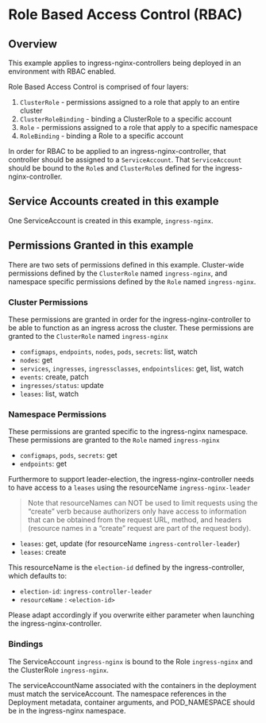 # Role Based Access Control (RBAC)

## Overview

This example applies to ingress-nginx-controllers being deployed in an environment with RBAC enabled.

Role Based Access Control is comprised of four layers:

1. `ClusterRole` - permissions assigned to a role that apply to an entire cluster
2. `ClusterRoleBinding` - binding a ClusterRole to a specific account
3. `Role` - permissions assigned to a role that apply to a specific namespace
4. `RoleBinding` - binding a Role to a specific account

In order for RBAC to be applied to an ingress-nginx-controller, that controller
should be assigned to a `ServiceAccount`.  That `ServiceAccount` should be
bound to the `Role`s and `ClusterRole`s defined for the ingress-nginx-controller.

## Service Accounts created in this example

One ServiceAccount is created in this example, `ingress-nginx`.

## Permissions Granted in this example

There are two sets of permissions defined in this example.  Cluster-wide
permissions defined by the `ClusterRole` named `ingress-nginx`, and
namespace specific permissions defined by the `Role` named `ingress-nginx`.

### Cluster Permissions

These permissions are granted in order for the ingress-nginx-controller to be
able to function as an ingress across the cluster.  These permissions are
granted to the `ClusterRole` named `ingress-nginx`

* `configmaps`, `endpoints`, `nodes`, `pods`, `secrets`: list, watch
* `nodes`: get
* `services`, `ingresses`, `ingressclasses`, `endpointslices`: get, list, watch
* `events`: create, patch
* `ingresses/status`: update
* `leases`: list, watch

### Namespace Permissions

These permissions are granted specific to the ingress-nginx namespace.  These
permissions are granted to the `Role` named `ingress-nginx`

* `configmaps`, `pods`, `secrets`: get
* `endpoints`: get

Furthermore to support leader-election, the ingress-nginx-controller needs to
have access to a `leases` using the resourceName `ingress-nginx-leader`

> Note that resourceNames can NOT be used to limit requests using the “create”
> verb because authorizers only have access to information that can be obtained
> from the request URL, method, and headers (resource names in a “create” request
> are part of the request body).

* `leases`: get, update (for resourceName `ingress-controller-leader`)
* `leases`: create

This resourceName is the `election-id` defined by the ingress-controller, which defaults to:

* `election-id`: `ingress-controller-leader`
* `resourceName` : `<election-id>`

Please adapt accordingly if you overwrite either parameter when launching the
ingress-nginx-controller.

### Bindings

The ServiceAccount `ingress-nginx` is bound to the Role
`ingress-nginx` and the ClusterRole `ingress-nginx`.

The serviceAccountName associated with the containers in the deployment must
match the serviceAccount. The namespace references in the Deployment metadata, 
container arguments, and POD_NAMESPACE should be in the ingress-nginx namespace.
